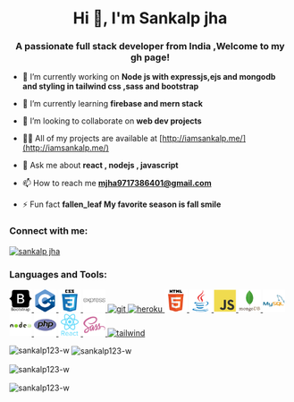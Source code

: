<h1 align="center">Hi 👋, I'm Sankalp jha</h1>
<h3 align="center">A passionate full stack developer from India ,Welcome to my gh page!</h3>

- 🔭 I’m currently working on **Node js with expressjs,ejs and mongodb and styling in tailwind css ,sass and bootstrap**

- 🌱 I’m currently learning **firebase and mern stack**

- 👯 I’m looking to collaborate on **web dev projects**

- 👨‍💻 All of my projects are available at [http://iamsankalp.me/](http://iamsankalp.me/)

- 💬 Ask me about **react , nodejs , javascript**

- 📫 How to reach me **mjha9717386401@gmail.com**

- ⚡ Fun fact **fallen_leaf My favorite season is fall smile**

<h3 align="left">Connect with me:</h3>
<p align="left">
<a href="https://www.linkedin.com/in/sankalp-jha-63a2ba198/" target="blank"><img align="center" src="https://raw.githubusercontent.com/rahuldkjain/github-profile-readme-generator/neutral-icons/src/images/icons/Social/linkedin.svg" alt="sankalp jha" height="30" width="40" /></a>
</p>

<h3 align="left">Languages and Tools:</h3>
<p align="left"> <a href="https://getbootstrap.com" target="_blank"> <img src="https://raw.githubusercontent.com/devicons/devicon/master/icons/bootstrap/bootstrap-plain-wordmark.svg" alt="bootstrap" width="40" height="40"/> </a> <a href="https://www.w3schools.com/cpp/" target="_blank"> <img src="https://raw.githubusercontent.com/devicons/devicon/master/icons/cplusplus/cplusplus-original.svg" alt="cplusplus" width="40" height="40"/> </a> <a href="https://www.w3schools.com/css/" target="_blank"> <img src="https://raw.githubusercontent.com/devicons/devicon/master/icons/css3/css3-original-wordmark.svg" alt="css3" width="40" height="40"/> </a> <a href="https://expressjs.com" target="_blank"> <img src="https://raw.githubusercontent.com/devicons/devicon/master/icons/express/express-original-wordmark.svg" alt="express" width="40" height="40"/> </a> <a href="https://git-scm.com/" target="_blank"> <img src="https://www.vectorlogo.zone/logos/git-scm/git-scm-icon.svg" alt="git" width="40" height="40"/> </a> <a href="https://heroku.com" target="_blank"> <img src="https://www.vectorlogo.zone/logos/heroku/heroku-icon.svg" alt="heroku" width="40" height="40"/> </a> <a href="https://www.w3.org/html/" target="_blank"> <img src="https://raw.githubusercontent.com/devicons/devicon/master/icons/html5/html5-original-wordmark.svg" alt="html5" width="40" height="40"/> </a> <a href="https://www.java.com" target="_blank"> <img src="https://raw.githubusercontent.com/devicons/devicon/master/icons/java/java-original.svg" alt="java" width="40" height="40"/> </a> <a href="https://developer.mozilla.org/en-US/docs/Web/JavaScript" target="_blank"> <img src="https://raw.githubusercontent.com/devicons/devicon/master/icons/javascript/javascript-original.svg" alt="javascript" width="40" height="40"/> </a> <a href="https://www.mongodb.com/" target="_blank"> <img src="https://raw.githubusercontent.com/devicons/devicon/master/icons/mongodb/mongodb-original-wordmark.svg" alt="mongodb" width="40" height="40"/> </a> <a href="https://www.mysql.com/" target="_blank"> <img src="https://raw.githubusercontent.com/devicons/devicon/master/icons/mysql/mysql-original-wordmark.svg" alt="mysql" width="40" height="40"/> </a> <a href="https://nodejs.org" target="_blank"> <img src="https://raw.githubusercontent.com/devicons/devicon/master/icons/nodejs/nodejs-original-wordmark.svg" alt="nodejs" width="40" height="40"/> </a> <a href="https://www.php.net" target="_blank"> <img src="https://raw.githubusercontent.com/devicons/devicon/master/icons/php/php-original.svg" alt="php" width="40" height="40"/> </a> <a href="https://reactjs.org/" target="_blank"> <img src="https://raw.githubusercontent.com/devicons/devicon/master/icons/react/react-original-wordmark.svg" alt="react" width="40" height="40"/> </a> <a href="https://sass-lang.com" target="_blank"> <img src="https://raw.githubusercontent.com/devicons/devicon/master/icons/sass/sass-original.svg" alt="sass" width="40" height="40"/> </a> <a href="https://tailwindcss.com/" target="_blank"> <img src="https://www.vectorlogo.zone/logos/tailwindcss/tailwindcss-icon.svg" alt="tailwind" width="40" height="40"/> </a> </p>

<p><img align="left" src="https://github-readme-stats.vercel.app/api/top-langs?username=sankalp123-w&show_icons=true&locale=en&layout=compact" alt="sankalp123-w" /></p>

<p>&nbsp;<img align="center" src="https://github-readme-stats.vercel.app/api?username=sankalp123-w&show_icons=true&locale=en" alt="sankalp123-w" /></p>

<p><img align="center" src="https://github-readme-streak-stats.herokuapp.com/?user=sankalp123-w&" alt="sankalp123-w" /></p>

<p><img align="center" src="https://github-profile-trophy.vercel.app/?username=sankalp123-w&row=1&column=4" alt="sankalp123-w" /></p>
